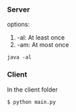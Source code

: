 
### Server
options:
1. -al: At least once
2. -am: At most once
```
java -al

```

### Client
In the client folder
```
$ python main.py
```
